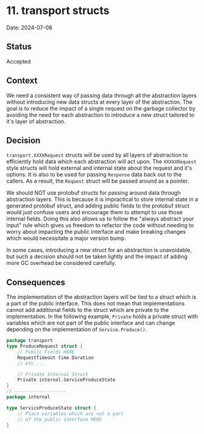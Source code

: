 # 11. transport structs

Date: 2024-07-08

## Status

Accepted

## Context

We need a consistent way of passing data through all the abstraction layers without introducing new data structs
at every layer of the abstraction. The goal is to reduce the impact of a single request on the garbage collector
by avoiding the need for each abstraction to introduce a new struct tailored to it's layer of abstraction. 

## Decision

`transport.XXXXRequest` structs will be used by all layers of abstraction to efficiently hold data which each 
abstraction will act upon. The `XXXXXRequest` style structs will hold external and internal state about the 
request and it's options. It is also to be used for passing `Response` data back out to the callers. As a result,
the `Request` struct will be passed around as a pointer. 

We should NOT use protobuf structs for passing around data through abstraction layers. This is because it is
impractical to store internal state in a generated protobuf struct, and adding public fields to the protobuf
struct would just confuse users and encourage them to attempt to use those internal fields. Doing this also allows
us to follow the "always abstract your input" rule which gives us freedom to refactor the code without needing
to worry about impacting the public interface and make breaking changes which would necessitate a major version bump.

In some cases, introducing a new struct for an abstraction is unavoidable, but such a decision should not be taken
lightly and the impact of adding more GC overhead be considered carefully.

## Consequences

The implementation of the abstraction layers will be tied to a struct which is a part of the public interface. This
does not mean that implementations cannot add additional fields to the struct which are private to the
implementation. In the following example, `Private` holds a private struct with variables which are not 
part of the public interface and can change depending on the implementation of `Service.Produce()`.

```go
package transport
type ProduceRequest struct {
    // Public Fields HERE
    RequestTimeout time.Duration
    // etc....

    // Private Internal Struct
    Private internal.ServiceProduceState
}
// -------------------
package internal

type ServiceProduceState struct {
    // Place variables which are not a part
    // of the public interface HERE
}
```